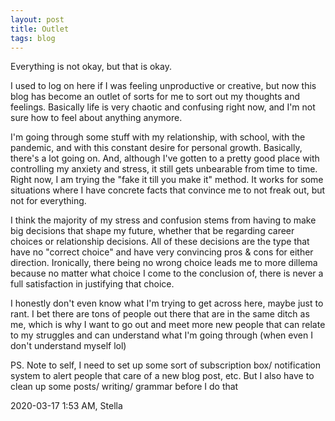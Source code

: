 ```yaml
---
layout: post
title: Outlet
tags: blog
---
```


Everything is not okay, but that is okay. 



I used to log on here if I was feeling unproductive or creative, but now this blog has become an outlet of sorts for me to sort out my thoughts and feelings. Basically life is very chaotic and confusing right now, and I'm not sure how to feel about anything anymore. 

I'm going through some stuff with my relationship, with school, with the pandemic, and with this constant desire for personal growth. Basically, there's a lot going on. And, although I've gotten to a pretty good place with controlling my anxiety and stress, it still gets unbearable from time to time. Right now, I am trying the "fake it till you make it" method. It works for some situations where I have concrete facts that convince me to not freak out, but not for everything. 

I think the majority of my stress and confusion stems from having to make big decisions that shape my future, whether that be regarding career choices or relationship decisions. All of these decisions are the type that have no "correct choice" and have very convincing pros & cons for either direction. Ironically, there being no wrong choice leads me to more dillema because no matter what choice I come to the conclusion of, there is never a full satisfaction in justifying that choice. 

I honestly don't even know what I'm trying to get across here, maybe just to rant. I bet there are tons of people out there that are in the same ditch as me, which is why I want to go out and meet more new people that can relate to my struggles and can understand what I'm going through (when even I don't understand myself lol)


PS. Note to self, I need to set up some sort of subscription box/ notification system to alert people that care of a new blog post, etc. But I also have to clean up some posts/ writing/ grammar before I do that

2020-03-17 1:53 AM, 
Stella 
